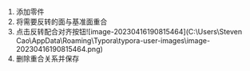 1. 添加零件
2. 将需要反转的面与基准面重合
3. 点击反转配合对齐按钮![image-20230416190815464](C:\Users\Steven Cao\AppData\Roaming\Typora\typora-user-images\image-20230416190815464.png)
4. 删除重合关系并保存